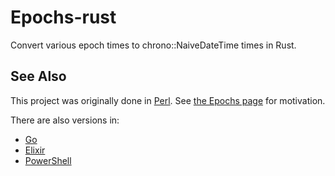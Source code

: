 # Epochs-rust
Convert various epoch times to chrono::NaiveDateTime times in Rust.

## See Also

This project was originally done in [Perl](https://github.com/oylenshpeegul/Epochs-perl). See [the Epochs page](http://oylenshpeegul.github.io/Epochs-perl/) for motivation.

There are also versions in:
- [Go](https://github.com/oylenshpeegul/epochs)
- [Elixir](https://github.com/oylenshpeegul/Epochs-elixir)
- [PowerShell](https://github.com/oylenshpeegul/Epochs-powershell)


